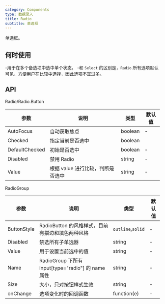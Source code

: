 ```yaml
---
category: Components
type: 数据录入
title: Radio
subtitle: 单选框
---
```


单选框。

## 何时使用

-用于在多个备选项中选中单个状态。
-和 `Select` 的区别是，`Radio` 所有选项默认可见，方便用户在比较中选择，因此选项不宜过多。



## API
Radio/Radio.Button

| 参数             | 说明                                         | 类型          | 默认值    |
| ---------------- | -------------------------------------------- | ------------- | --------- |
| AutoFocus | 自动获取焦点                               | boolean        | -         |
| Checked            | 指定当前是否选中           | boolean         |
| DefaultChecked            | 初始是否选中          | boolean         |-       |
| Disabled |	禁用 Radio        | string        | -         |
| Value              | 根据 value 进行比较，判断是否选中        | string        | -        |

RadioGroup

| 参数             | 说明                                         | 类型          | 默认值    |
| ---------------- | -------------------------------------------- | ------------- | --------- |
| ButtonStyle            | RadioButton 的风格样式，目前有描边和填色两种风格          | `outline`,`solid`         |-       |
| Disabled |	禁选所有子单选器       | string        | -         |
| Value              | 用于设置当前选中的值        | string        | -        |
| Name            | RadioGroup 下所有 input[type="radio"] 的 name 属性          | string         |-       |
| Size |	大小，只对按钮样式生效        | string        | -         |
| onChange              | 选项变化时的回调函数       | function(e)        | -        |
